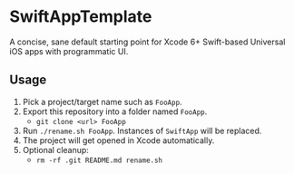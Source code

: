 # SwiftAppTemplate

A concise, sane default starting point for Xcode 6+ Swift-based Universal iOS apps with programmatic UI. 

## Usage

1. Pick a project/target name such as `FooApp`. 
1. Export this repository into a folder named `FooApp`. 
    - `git clone <url> FooApp`
1. Run `./rename.sh FooApp`. Instances of `SwiftApp` will be replaced. 
1. The project will get opened in Xcode automatically. 
1. Optional cleanup: 
    - `rm -rf .git README.md rename.sh`
